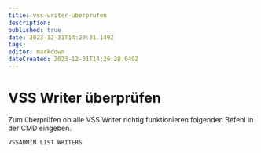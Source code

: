 ```yaml
---
title: vss-writer-uberprufen
description: 
published: true
date: 2023-12-31T14:29:31.149Z
tags: 
editor: markdown
dateCreated: 2023-12-31T14:29:28.049Z
---
```


# VSS Writer überprüfen

Zum überprüfen ob alle VSS Writer richtig funktionieren folgenden Befehl in der CMD eingeben.

```
VSSADMIN LIST WRITERS
```